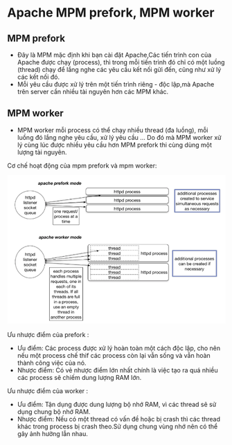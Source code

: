 # Apache MPM prefork, MPM worker
## MPM prefork
- Đây là MPM mặc định khi bạn cài đặt Apache,Các tiến trình con của Apache được chạy (process), thì trong mỗi tiến trình đó chỉ có một luồng (thread) chạy để lắng nghe các yêu cầu kết nối gửi đến, cũng như xử lý các kết nối đó.
- Mỗi yêu cầu được xử lý trên một tiến trình riêng - độc lập,mà Apache trên server cần nhiều tài nguyên hơn các MPM khác.
## MPM worker
- MPM worker mỗi process có thể chạy nhiều thread (đa luồng), mỗi luồng đó lắng nghe yêu cầu, xử lý yêu cầu ... Do đó mà MPM worker xử lý cùng lúc được nhiều yêu cầu hơn MPM prefork thi cùng dùng một lượng tài nguyên.  

Cơ chế hoạt động của mpm prefork và mpm worker:

![](../imagess/screen.png) 

Ưu nhược điểm của prefork :
- Ưu điểm: Các process được xử lý hoàn toàn một cách độc lập, cho nên nếu một process chế thif các process còn lại vẫn sống và vẫn hoàn thành công việc của nó.  
- Nhược điểm: Có vẻ nhược điểm lớn nhất chính là việc tạo ra quá nhiều các process sẽ chiếm dung lượng RAM lớn.  

Ưu nhược điểm của worker :
- Ưu điểm: Tận dụng được dung lượng bộ nhớ RAM, vì các thread sẽ sử dụng chung bộ nhớ RAM.
- Nhược điểm: Nếu có một thread có vấn đề hoặc bị crash thì các thread khác trong process bị crash theo.Sử dụng chung vùng nhớ nên có thể gây ảnh hưởng lẫn nhau.
